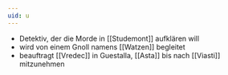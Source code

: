 ```yaml
---
uid: u
---
```

- Detektiv, der die Morde in [[Studemont]] aufklären will
- wird von einem Gnoll namens [[Watzen]] begleitet
- beauftragt [[Vredec]] in Guestalla, [[Asta]] bis nach [[Viasti]] mitzunehmen